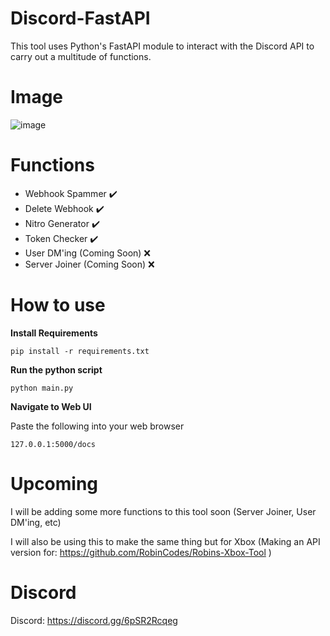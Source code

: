# Discord-FastAPI
This tool uses Python's FastAPI module to interact with the Discord API to carry out a multitude of functions.

# Image
![image](https://github.com/user-attachments/assets/9a485ca2-b3f1-4117-a6f5-d5bad85262ca)

# Functions
- Webhook Spammer ✔️
- Delete Webhook ✔️
- Nitro Generator ✔️
- Token Checker ✔️
- User DM'ing (Coming Soon) ❌
- Server Joiner (Coming Soon) ❌

# How to use
**Install Requirements**

```pip install -r requirements.txt```

**Run the python script**

```python main.py```

**Navigate to Web UI**

Paste the following into your web browser

```127.0.0.1:5000/docs```

# Upcoming
I will be adding some more functions to this tool soon (Server Joiner, User DM'ing, etc)

I will also be using this to make the same thing but for Xbox (Making an API version for: https://github.com/RobinCodes/Robins-Xbox-Tool ) 

# Discord

Discord: https://discord.gg/6pSR2Rcqeg
